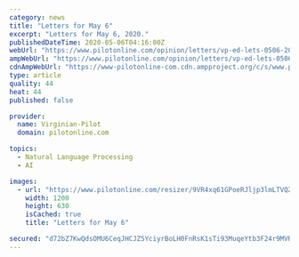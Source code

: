 ```yaml
---
category: news
title: "Letters for May 6"
excerpt: "Letters for May 6, 2020."
publishedDateTime: 2020-05-06T04:16:00Z
webUrl: "https://www.pilotonline.com/opinion/letters/vp-ed-lets-0506-20200506-eaw3kjeoljc45e4p5dhacjzfiq-story.html"
ampWebUrl: "https://www.pilotonline.com/opinion/letters/vp-ed-lets-0506-20200506-eaw3kjeoljc45e4p5dhacjzfiq-story.html?outputType=amp"
cdnAmpWebUrl: "https://www-pilotonline-com.cdn.ampproject.org/c/s/www.pilotonline.com/opinion/letters/vp-ed-lets-0506-20200506-eaw3kjeoljc45e4p5dhacjzfiq-story.html?outputType=amp"
type: article
quality: 44
heat: 44
published: false

provider:
  name: Virginian-Pilot
  domain: pilotonline.com

topics:
  - Natural Language Processing
  - AI

images:
  - url: "https://www.pilotonline.com/resizer/9VR4xq61GPoeRJljp3lmLTVQZAk=/1200x0/top/arc-anglerfish-arc2-prod-tronc.s3.amazonaws.com/public/JGZPOXIMJ5DOFHKZUXG4FB3LW4.png"
    width: 1200
    height: 630
    isCached: true
    title: "Letters for May 6"

secured: "d72bZ7KwQdsOMU6CeqJHCJZ5YciyrBoLH0FnRsK1sTi93MuqeYtb3F24r9MVRvGCa3BO2lbpCcAUtl6lFS618VkbTepTgwerLzkHq7UsA7xFh4lkE0WA8Dljae5bI1Fu489sd8e7WyIOEEgTmfMGcOAbr7GVRHGFfsPH3RRmtSAv1Tz/fO0BNgAC8qGh8B60vK43Zf2Zbzb85buluMVM4+oOJ0uVihr5q6Sg/twVvggx+acDp56KxMT9SJo79ZFPHeZZpg/NSBrzzloo8bSGjS5DpdU81/PAk5R1Lzk3lXwj9HBU48ETfev195GEmAsx;8MleMbZdZfDpRRXr+qWT0A=="
---
```


